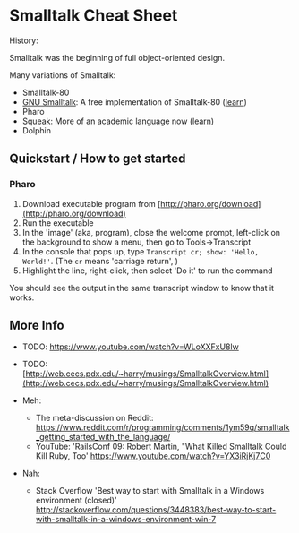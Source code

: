 # Smalltalk Cheat Sheet

History:

Smalltalk was the beginning of full object-oriented design.


Many variations of Smalltalk:

- Smalltalk-80
- [GNU Smalltalk](http://smalltalk.gnu.org/): A free implementation of Smalltalk-80 ([learn](https://www.gnu.org/software/smalltalk/manual/html_node/Tutorial.html))
- Pharo
- [Squeak](http://squeak.org/): More of an academic language now ([learn](http://www.squeakbyexample.org/))
- Dolphin


## Quickstart / How to get started

### Pharo

1. Download executable program from [http://pharo.org/download](http://pharo.org/download)
2. Run the executable
3. In the 'image' (aka, program), close the welcome prompt, left-click on the background to show a menu, then go to Tools->Transcript
4. In the console that pops up, type `Transcript cr; show: 'Hello, World!'`. (The `cr` means 'carriage return', )
5. Highlight the line, right-click, then select 'Do it' to run the command

You should see the output in the same transcript window to know that it works.



## More Info
- TODO: https://www.youtube.com/watch?v=WLoXXFxU8lw
- TODO: [http://web.cecs.pdx.edu/~harry/musings/SmalltalkOverview.html](http://web.cecs.pdx.edu/~harry/musings/SmalltalkOverview.html)


- Meh:
  - The meta-discussion on Reddit: https://www.reddit.com/r/programming/comments/1ym59q/smalltalk_getting_started_with_the_language/
  - YouTube: 'RailsConf 09: Robert Martin, "What Killed Smalltalk Could Kill Ruby, Too' https://www.youtube.com/watch?v=YX3iRjKj7C0
- Nah:
  - Stack Overflow 'Best way to start with Smalltalk in a Windows environment (closed)' http://stackoverflow.com/questions/3448383/best-way-to-start-with-smalltalk-in-a-windows-environment-win-7
